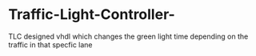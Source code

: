 # Traffic-Light-Controller-
TLC designed vhdl which changes the green light time depending on the traffic in that specfic lane
